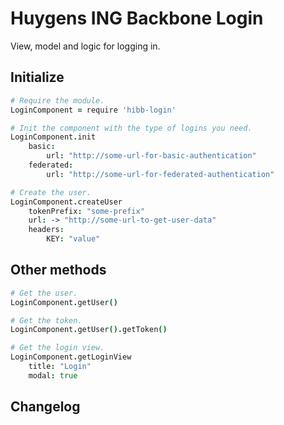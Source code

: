 # Huygens ING Backbone Login

View, model and logic for logging in.

## Initialize

```coffeescript
# Require the module.
LoginComponent = require 'hibb-login'

# Init the component with the type of logins you need.
LoginComponent.init
	basic:
		url: "http://some-url-for-basic-authentication"
	federated:
		url: "http://some-url-for-federated-authentication"

# Create the user.
LoginComponent.createUser
	tokenPrefix: "some-prefix"
	url: -> "http://some-url-to-get-user-data"
	headers:
		KEY: "value"
```

## Other methods

```coffeescript
# Get the user.
LoginComponent.getUser()

# Get the token.
LoginComponent.getUser().getToken()

# Get the login view.
LoginComponent.getLoginView
	title: "Login"
	modal: true
```

## Changelog